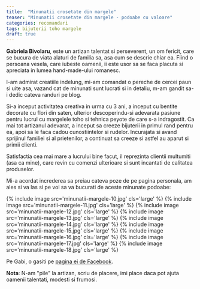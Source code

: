 ```yaml
---
title:  "Minunatii crosetate din margele"
teaser: "Minunatii crosetate din margele - podoabe cu valoare"
categories: recomandari
tags: bijuterii toho margele
draft: true
---
```

**Gabriela Bivolaru**, este un artizan talentat si perseverent, un om fericit, care se bucura de viata alaturi de familia sa, asa cum se descrie chiar ea.
Fiind o persoana vesela, care iubeste oamenii, ii este usor sa se faca placuta si apreciata in lumea hand-made-ului romanesc.

I-am admirat creatiile indelung, mi-am comandat o pereche de cercei paun si uite asa, vazand cat de minunati sunt lucrati si in detaliu, m-am gandit sa-i dedic cateva randuri pe blog.

Si-a inceput activitatea creativa in urma cu 3 ani, a inceput cu bentite decorate cu flori din saten, ulterior descoperindu-si adevarata pasiune pentru lucrul cu margelele toho si tehnica peyote de care s-a indragostit.
Ca mai tot artizanul adevarat, a inceput sa creeze bijuterii in primul rand pentru ea, apoi sa le faca cadou cunostiintelor si rudelor. Incurajata si avand sprijinul familiei si al prietenilor, a continuat sa creeze si astfel au aparut si primii clienti.

Satisfactia cea mai mare a lucrului bine facut, il reprezinta clientii multumiti (asa ca mine), care revin cu comenzi ulterioare si sunt incantati de calitatea produselor.

Mi-a acordat increderea sa preiau cateva poze de pe pagina personala, am ales si va las si pe voi sa va bucurati de aceste minunate podoabe:

{% include image src='minunatii-margele-10.jpg' cls='large' %}
{% include image src='minunatii-margele-11.jpg' cls='large' %}
{% include image src='minunatii-margele-12.jpg' cls='large' %}
{% include image src='minunatii-margele-13.jpg' cls='large' %}
{% include image src='minunatii-margele-14.jpg' cls='large' %}
{% include image src='minunatii-margele-15.jpg' cls='large' %}
{% include image src='minunatii-margele-16.jpg' cls='large' %}
{% include image src='minunatii-margele-17.jpg' cls='large' %}
{% include image src='minunatii-margele-18.jpg' cls='large' %}

Pe Gabi, o gasiti pe [pagina ei de Facebook](https://www.facebook.com/gabriela.bivolaru.9).

**Nota**: N-am "pile" la artizan, scriu de placere, imi place daca pot ajuta oamenii talentati, modesti si frumosi.
